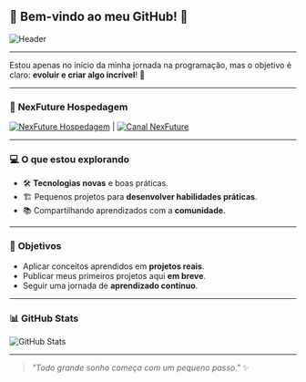 ## 🌟 Bem-vindo ao meu GitHub! 🌟

![Header](https://telegra.ph/file/8927b0af27587336549c5.jpg)

---

Estou apenas no início da minha jornada na programação, mas o objetivo é claro: **evoluir e criar algo incrível**! 🚀

---

### 🔗 **NexFuture Hospedagem**
[![NexFuture Hospedagem](https://img.shields.io/badge/NexFuture%20Hospedagem-00A1FF?style=for-the-badge&logo=googlecloud&logoColor=white)](https://loja.nexfuture.com.br) | [![Canal NexFuture](https://img.shields.io/badge/WhatsApp-Join%20the%20channel-25D366?style=for-the-badge&logo=whatsapp&logoColor=white)](https://whatsapp.com/channel/0029VaNzahF2phHPXLRTW12c)

---

### 💻 O que estou explorando
- 🛠️ **Tecnologias novas** e boas práticas.
- 🏗️ Pequenos projetos para **desenvolver habilidades práticas**.
- 📚 Compartilhando aprendizados com a **comunidade**.

---

### 🎯 **Objetivos**
- Aplicar conceitos aprendidos em **projetos reais**.
- Publicar meus primeiros projetos aqui **em breve**.
- Seguir uma jornada de **aprendizado contínuo**.

---

### 📊 **GitHub Stats**
![GitHub Stats](https://github-readme-stats.vercel.app/api?username=ddblackt&show_icons=true&theme=tokyonight)

---

> *"Todo grande sonho começa com um pequeno passo."* ✨
